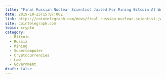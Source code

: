 ```yaml
---
title: "Final Russian Nuclear Scientist Jailed For Mining Bitcoin At Work"
date: 2019-10-25T15:07:00Z
link: https://cointelegraph.com/news/final-russian-nuclear-scientist-jailed-for-mining-bitcoin-at-work?utm_medium=RSS&utm_source=hune
site: cointelegraph.com
topic: crypto
category:
  - Bitcoin
  - Russia
  - Mining
  - Supercomputer
  - Cryptocurrencies
  - Law
  - Government
draft: false
---
```


